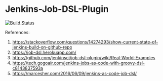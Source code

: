 # Jenkins-Job-DSL-Plugin
[![Build Status](http://68.183.81.232:8080/job/Github_DSL_Plugin/badge/icon)](http://68.183.81.232:8080/job/Github_DSL_Plugin/)

References:
1. https://stackoverflow.com/questions/14274293/show-current-state-of-jenkins-build-on-github-repo
2. https://job-dsl.herokuapp.com/
3. https://github.com/jenkinsci/job-dsl-plugin/wiki/Real-World-Examples
4. https://tech.gogoair.com/jenkins-jobs-as-code-with-groovy-dsl-c8143837593a
5. https://marcesher.com/2016/06/09/jenkins-as-code-job-dsl/
